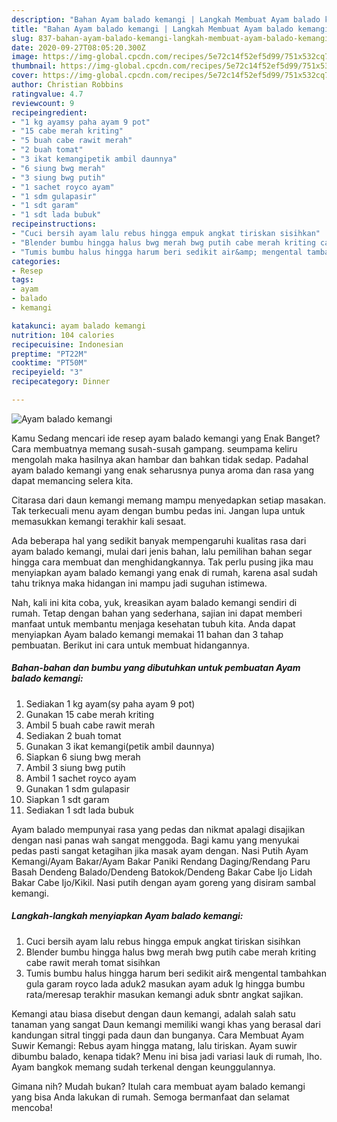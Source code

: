 ```yaml
---
description: "Bahan Ayam balado kemangi | Langkah Membuat Ayam balado kemangi Yang Enak dan Simpel"
title: "Bahan Ayam balado kemangi | Langkah Membuat Ayam balado kemangi Yang Enak dan Simpel"
slug: 837-bahan-ayam-balado-kemangi-langkah-membuat-ayam-balado-kemangi-yang-enak-dan-simpel
date: 2020-09-27T08:05:20.300Z
image: https://img-global.cpcdn.com/recipes/5e72c14f52ef5d99/751x532cq70/ayam-balado-kemangi-foto-resep-utama.jpg
thumbnail: https://img-global.cpcdn.com/recipes/5e72c14f52ef5d99/751x532cq70/ayam-balado-kemangi-foto-resep-utama.jpg
cover: https://img-global.cpcdn.com/recipes/5e72c14f52ef5d99/751x532cq70/ayam-balado-kemangi-foto-resep-utama.jpg
author: Christian Robbins
ratingvalue: 4.7
reviewcount: 9
recipeingredient:
- "1 kg ayamsy paha ayam 9 pot"
- "15 cabe merah kriting"
- "5 buah cabe rawit merah"
- "2 buah tomat"
- "3 ikat kemangipetik ambil daunnya"
- "6 siung bwg merah"
- "3 siung bwg putih"
- "1 sachet royco ayam"
- "1 sdm gulapasir"
- "1 sdt garam"
- "1 sdt lada bubuk"
recipeinstructions:
- "Cuci bersih ayam lalu rebus hingga empuk angkat tiriskan sisihkan"
- "Blender bumbu hingga halus bwg merah bwg putih cabe merah kriting cabe rawit merah tomat sisihkan"
- "Tumis bumbu halus hingga harum beri sedikit air&amp; mengental tambahkan gula garam royco lada aduk2 masukan ayam aduk lg hingga bumbu rata/meresap terakhir masukan kemangi aduk sbntr angkat sajikan."
categories:
- Resep
tags:
- ayam
- balado
- kemangi

katakunci: ayam balado kemangi 
nutrition: 104 calories
recipecuisine: Indonesian
preptime: "PT22M"
cooktime: "PT50M"
recipeyield: "3"
recipecategory: Dinner

---
```



![Ayam balado kemangi](https://img-global.cpcdn.com/recipes/5e72c14f52ef5d99/751x532cq70/ayam-balado-kemangi-foto-resep-utama.jpg)

Kamu Sedang mencari ide resep ayam balado kemangi yang Enak Banget? Cara membuatnya memang susah-susah gampang. seumpama keliru mengolah maka hasilnya akan hambar dan bahkan tidak sedap. Padahal ayam balado kemangi yang enak seharusnya punya aroma dan rasa yang dapat memancing selera kita.

Citarasa dari daun kemangi memang mampu menyedapkan setiap masakan. Tak terkecuali menu ayam dengan bumbu pedas ini. Jangan lupa untuk memasukkan kemangi terakhir kali sesaat.

Ada beberapa hal yang sedikit banyak mempengaruhi kualitas rasa dari ayam balado kemangi, mulai dari jenis bahan, lalu pemilihan bahan segar hingga cara membuat dan menghidangkannya. Tak perlu pusing jika mau menyiapkan ayam balado kemangi yang enak di rumah, karena asal sudah tahu triknya maka hidangan ini mampu jadi suguhan istimewa.


Nah, kali ini kita coba, yuk, kreasikan ayam balado kemangi sendiri di rumah. Tetap dengan bahan yang sederhana, sajian ini dapat memberi manfaat untuk membantu menjaga kesehatan tubuh kita. Anda dapat menyiapkan Ayam balado kemangi memakai 11 bahan dan 3 tahap pembuatan. Berikut ini cara untuk membuat hidangannya.

<!--inarticleads1-->

##### Bahan-bahan dan bumbu yang dibutuhkan untuk pembuatan Ayam balado kemangi:

1. Sediakan 1 kg ayam(sy paha ayam 9 pot)
1. Gunakan 15 cabe merah kriting
1. Ambil 5 buah cabe rawit merah
1. Sediakan 2 buah tomat
1. Gunakan 3 ikat kemangi(petik ambil daunnya)
1. Siapkan 6 siung bwg merah
1. Ambil 3 siung bwg putih
1. Ambil 1 sachet royco ayam
1. Gunakan 1 sdm gulapasir
1. Siapkan 1 sdt garam
1. Sediakan 1 sdt lada bubuk


Ayam balado mempunyai rasa yang pedas dan nikmat apalagi disajikan dengan nasi panas wah sangat menggoda. Bagi kamu yang menyukai pedas pasti sangat ketagihan jika masak ayam dengan. Nasi Putih Ayam Kemangi/Ayam Bakar/Ayam Bakar Paniki Rendang Daging/Rendang Paru Basah Dendeng Balado/Dendeng Batokok/Dendeng Bakar Cabe Ijo Lidah Bakar Cabe Ijo/Kikil. Nasi putih dengan ayam goreng yang disiram sambal kemangi. 

<!--inarticleads2-->

##### Langkah-langkah menyiapkan Ayam balado kemangi:

1. Cuci bersih ayam lalu rebus hingga empuk angkat tiriskan sisihkan
1. Blender bumbu hingga halus bwg merah bwg putih cabe merah kriting cabe rawit merah tomat sisihkan
1. Tumis bumbu halus hingga harum beri sedikit air&amp; mengental tambahkan gula garam royco lada aduk2 masukan ayam aduk lg hingga bumbu rata/meresap terakhir masukan kemangi aduk sbntr angkat sajikan.


Kemangi atau biasa disebut dengan daun kemangi, adalah salah satu tanaman yang sangat Daun kemangi memiliki wangi khas yang berasal dari kandungan sitral tinggi pada daun dan bunganya. Cara Membuat Ayam Suwir Kemangi: Rebus ayam hingga matang, lalu tiriskan. Ayam suwir dibumbu balado, kenapa tidak? Menu ini bisa jadi variasi lauk di rumah, lho. Ayam bangkok memang sudah terkenal dengan keunggulannya. 

Gimana nih? Mudah bukan? Itulah cara membuat ayam balado kemangi yang bisa Anda lakukan di rumah. Semoga bermanfaat dan selamat mencoba!
